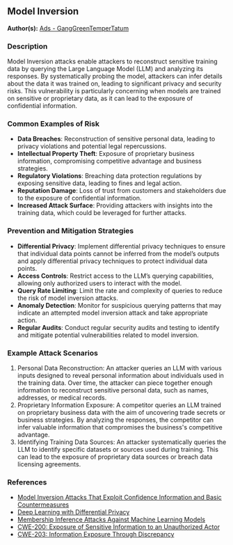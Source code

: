 ## Model Inversion

**Author(s):** [Ads - GangGreenTemperTatum](https://github.com/GangGreenTemperTatum)

### Description

Model Inversion attacks enable attackers to reconstruct sensitive training data by querying the Large Language Model (LLM) and analyzing its responses. By systematically probing the model, attackers can infer details about the data it was trained on, leading to significant privacy and security risks. This vulnerability is particularly concerning when models are trained on sensitive or proprietary data, as it can lead to the exposure of confidential information.

### Common Examples of Risk

- **Data Breaches**: Reconstruction of sensitive personal data, leading to privacy violations and potential legal repercussions.
- **Intellectual Property Theft**: Exposure of proprietary business information, compromising competitive advantage and business strategies.
- **Regulatory Violations**: Breaching data protection regulations by exposing sensitive data, leading to fines and legal action.
- **Reputation Damage**: Loss of trust from customers and stakeholders due to the exposure of confidential information.
- **Increased Attack Surface**: Providing attackers with insights into the training data, which could be leveraged for further attacks.

### Prevention and Mitigation Strategies

- **Differential Privacy**: Implement differential privacy techniques to ensure that individual data points cannot be inferred from the model’s outputs and apply differential privacy techniques to protect individual data points.
- **Access Controls**: Restrict access to the LLM’s querying capabilities, allowing only authorized users to interact with the model.
- **Query Rate Limiting**: Limit the rate and complexity of queries to reduce the risk of model inversion attacks.
- **Anomaly Detection**: Monitor for suspicious querying patterns that may indicate an attempted model inversion attack and take appropriate action.
- **Regular Audits**: Conduct regular security audits and testing to identify and mitigate potential vulnerabilities related to model inversion.

### Example Attack Scenarios

1. Personal Data Reconstruction: An attacker queries an LLM with various inputs designed to reveal personal information about individuals used in the training data. Over time, the attacker can piece together enough information to reconstruct sensitive personal data, such as names, addresses, or medical records.
2. Proprietary Information Exposure: A competitor queries an LLM trained on proprietary business data with the aim of uncovering trade secrets or business strategies. By analyzing the responses, the competitor can infer valuable information that compromises the business's competitive advantage.
3. Identifying Training Data Sources: An attacker systematically queries the LLM to identify specific datasets or sources used during training. This can lead to the exposure of proprietary data sources or breach data licensing agreements.

### References

- [Model Inversion Attacks That Exploit Confidence Information and Basic Countermeasures](https://arxiv.org/abs/1506.05108)
- [Deep Learning with Differential Privacy](https://arxiv.org/abs/1607.00133)
- [Membership Inference Attacks Against Machine Learning Models](https://arxiv.org/abs/1610.05820)
- [CWE-200: Exposure of Sensitive Information to an Unauthorized Actor](https://cwe.mitre.org/data/definitions/200.html)
- [CWE-203: Information Exposure Through Discrepancy](https://cwe.mitre.org/data/definitions/203.html)